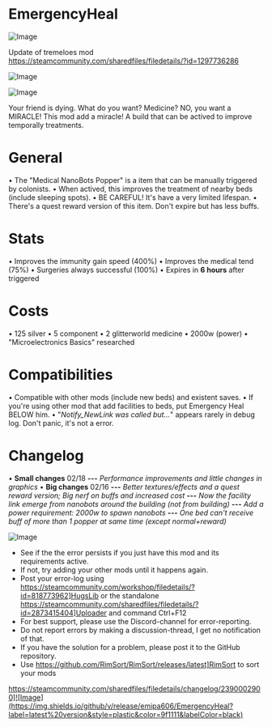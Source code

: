 # EmergencyHeal

![Image](https://i.imgur.com/buuPQel.png)

Update of tremeloes mod
https://steamcommunity.com/sharedfiles/filedetails/?id=1297736286

![Image](https://i.imgur.com/pufA0kM.png)

	
![Image](https://i.imgur.com/Z4GOv8H.png)

Your friend is dying. What do you want? Medicine? NO, you want a MIRACLE!
This mod add a miracle! A build that can be actived to improve temporally treatments.

# General

 • The "Medical NanoBots Popper" is a item that can be manually triggered by colonists.
 • When actived, this improves the treatment of nearby beds (include sleeping spots).
 • BE CAREFUL! It's have a very limited lifespan.
 • There's a quest reward version of this item. Don't expire but has less buffs.

# Stats

 • Improves the immunity gain speed (400%)
 • Improves the medical tend (75%)
 • Surgeries always successful (100%)
 • Expires in **6 hours** after triggered

# Costs

 • 125 silver
 • 5 component
 • 2 glitterworld medicine
 • 2000w (power)
 • "Microelectronics Basics" researched

# Compatibilities

 • Compatible with other mods (include new beds) and existent saves.
 • If you're using other mod that add facilities to beds, put Emergency Heal BELOW him.
 • "*Notify_NewLink was called but...*" appears rarely in debug log. Don't panic, it's not a error.

# Changelog

 • **Small changes** 02/18
**---** *Performance improvements and little changes in graphics*
 • **Big changes** 02/16
**---** *Better textures/effects and a quest reward version; Big nerf on buffs and increased cost*
**---** *Now the facility link emerge from nanobots around the building (not from building)*
**---** *Add a power requirement: 2000w to spawn nanobots*
**---** *One bed can't receive buff of more than 1 popper at same time (except normal+reward)*

![Image](https://i.imgur.com/PwoNOj4.png)



-  See if the the error persists if you just have this mod and its requirements active.
-  If not, try adding your other mods until it happens again.
-  Post your error-log using https://steamcommunity.com/workshop/filedetails/?id=818773962]HugsLib or the standalone https://steamcommunity.com/sharedfiles/filedetails/?id=2873415404]Uploader and command Ctrl+F12
-  For best support, please use the Discord-channel for error-reporting.
-  Do not report errors by making a discussion-thread, I get no notification of that.
-  If you have the solution for a problem, please post it to the GitHub repository.
-  Use https://github.com/RimSort/RimSort/releases/latest]RimSort to sort your mods



https://steamcommunity.com/sharedfiles/filedetails/changelog/2390002900]![Image](https://img.shields.io/github/v/release/emipa606/EmergencyHeal?label=latest%20version&style=plastic&color=9f1111&labelColor=black)

